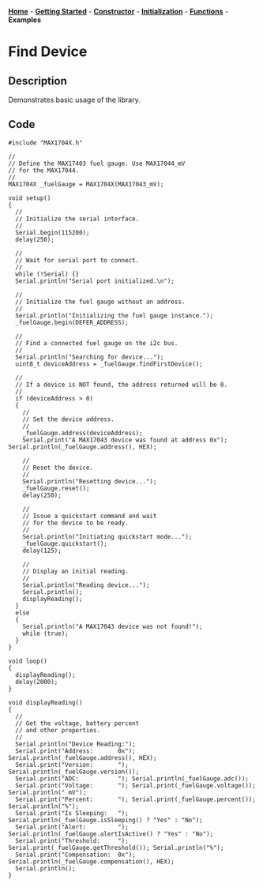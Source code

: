[**Home**](https://porrey.github.io/max1704x) -
[**Getting Started**](https://porrey.github.io/max1704x/getting-started) -
[**Constructor**](https://porrey.github.io/max1704x/constructor) -
[**Initialization**](https://porrey.github.io/max1704x/initialization) -
[**Functions**](https://porrey.github.io/max1704x/functions) -
**Examples**
# Find Device

## Description

Demonstrates basic usage of the library.

## Code
	#include "MAX1704X.h"
	
	//
	// Define the MAX17403 fuel gauge. Use MAX17044_mV
	// for the MAX17044.
	//
	MAX1704X _fuelGauge = MAX1704X(MAX17043_mV);
	
	void setup()
	{
	  //
	  // Initialize the serial interface.
	  //
	  Serial.begin(115200);
	  delay(250);
	
	  //
	  // Wait for serial port to connect.
	  //
	  while (!Serial) {}
	  Serial.println("Serial port initialized.\n");
	
	  //
	  // Initialize the fuel gauge without an address.
	  //
	  Serial.println("Initializing the fuel gauge instance.");
	  _fuelGauge.begin(DEFER_ADDRESS);
	
	  //
	  // Find a connected fuel gauge on the i2c bus.
	  //
	  Serial.println("Searching for device...");
	  uint8_t deviceAddress = _fuelGauge.findFirstDevice();
	
	  //
	  // If a device is NOT found, the address returned will be 0.
	  //
	  if (deviceAddress > 0)
	  {
	    //
	    // Set the device address.
	    //
	    _fuelGauge.address(deviceAddress);
	    Serial.print("A MAX17043 device was found at address 0x"); Serial.println(_fuelGauge.address(), HEX);
	
	    //
	    // Reset the device.
	    //
	    Serial.println("Resetting device...");
	    _fuelGauge.reset();
	    delay(250);
	
	    //
	    // Issue a quickstart command and wait
	    // for the device to be ready.
	    //
	    Serial.println("Initiating quickstart mode...");
	    _fuelGauge.quickstart();
	    delay(125);
	
	    //
	    // Display an initial reading.
	    //
	    Serial.println("Reading device...");
	    Serial.println();
	    displayReading();
	  }
	  else
	  {
	    Serial.println("A MAX17043 device was not found!");
	    while (true);
	  }
	}
	
	void loop()
	{
	  displayReading();
	  delay(2000);
	}
	
	void displayReading()
	{
	  //
	  // Get the voltage, battery percent
	  // and other properties.
	  //
	  Serial.println("Device Reading:");
	  Serial.print("Address:       0x"); Serial.println(_fuelGauge.address(), HEX);
	  Serial.print("Version:       "); Serial.println(_fuelGauge.version());
	  Serial.print("ADC:           "); Serial.println(_fuelGauge.adc());
	  Serial.print("Voltage:       "); Serial.print(_fuelGauge.voltage()); Serial.println(" mV");
	  Serial.print("Percent:       "); Serial.print(_fuelGauge.percent()); Serial.println("%");
	  Serial.print("Is Sleeping:   "); Serial.println(_fuelGauge.isSleeping() ? "Yes" : "No");
	  Serial.print("Alert:         "); Serial.println(_fuelGauge.alertIsActive() ? "Yes" : "No");
	  Serial.print("Threshold:     "); Serial.print(_fuelGauge.getThreshold()); Serial.println("%");
	  Serial.print("Compensation:  0x"); Serial.println(_fuelGauge.compensation(), HEX);
	  Serial.println();
	}